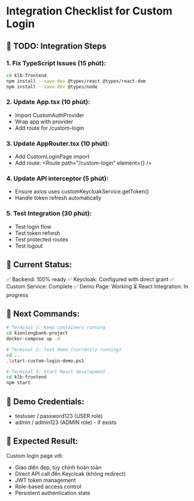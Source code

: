 # Integration Checklist for Custom Login

## 📝 TODO: Integration Steps

### 1. Fix TypeScript Issues (15 phút):
```bash
cd klb-frontend
npm install --save-dev @types/react @types/react-dom
npm install --save-dev @types/node
```

### 2. Update App.tsx (10 phút):
- Import CustomAuthProvider
- Wrap app with provider
- Add route for /custom-login

### 3. Update AppRouter.tsx (10 phút):
- Add CustomLoginPage import
- Add route: <Route path="/custom-login" element={<CustomLoginPage />} />

### 4. Update API interceptor (5 phút):
- Ensure axios uses customKeycloakService.getToken()
- Handle token refresh automatically

### 5. Test Integration (30 phút):
- Test login flow
- Test token refresh
- Test protected routes
- Test logout

## 🔧 Current Status:
✅ Backend: 100% ready
✅ Keycloak: Configured with direct grant
✅ Custom Service: Complete
✅ Demo Page: Working
⏳ React Integration: In progress

## 🚀 Next Commands:
```bash
# Terminal 1: Keep containers running
cd kienlongbank-project
docker-compose up -d

# Terminal 2: Test demo (currently running)
cd ..
.\start-custom-login-demo.ps1

# Terminal 3: Start React development
cd klb-frontend
npm start
```

## 📱 Demo Credentials:
- testuser / password123 (USER role)
- admin / admin123 (ADMIN role) - if exists

## 🎯 Expected Result:
Custom login page với:
- Giao diện đẹp, tùy chỉnh hoàn toàn
- Direct API call đến Keycloak (không redirect)
- JWT token management
- Role-based access control
- Persistent authentication state
